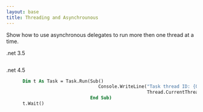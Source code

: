 ```yaml
---
layout: base
title: Threading and Asynchrounous
---
```


Show how to use asynchronous delegates to run more then one thread at a time.

.net 3.5
```vb
```

.net 4.5
```vb
      Dim t As Task = Task.Run(Sub()
                                  Console.WriteLine("Task thread ID: {0}",
                                                    Thread.CurrentThread.ManagedThreadId)
                               End Sub)
      t.Wait()
```
